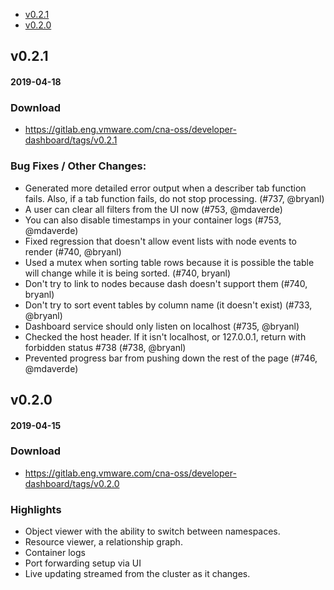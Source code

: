   - [v0.2.1](#v021)
  - [v0.2.0](#v020)

## v0.2.1
#### 2019-04-18

### Download
- https://gitlab.eng.vmware.com/cna-oss/developer-dashboard/tags/v0.2.1

### Bug Fixes / Other Changes:
  * Generated more detailed error output when a describer tab function fails. Also, if a tab function fails, do not stop processing. (#737, @bryanl)
  * A user can clear all filters from the UI now (#753, @mdaverde)
  * You can also disable timestamps in your container logs (#753, @mdaverde)
  * Fixed regression that doesn't allow event lists with node events to render (#740, @bryanl)
  * Used a mutex when sorting table rows because it is possible the table will change while it is being sorted. (#740, bryanl)
  * Don't try to link to nodes because dash doesn't support them (#740, bryanl)
  * Don't try to sort event tables by column name (it doesn't exist) (#733, @bryanl)
  * Dashboard service should only listen on localhost (#735, @bryanl)
  * Checked the host header. If it isn't localhost, or 127.0.0.1, return with forbidden status #738 (#738, @bryanl)
  * Prevented progress bar from pushing down the rest of the page (#746, @mdaverde)

## v0.2.0
#### 2019-04-15

### Download
- https://gitlab.eng.vmware.com/cna-oss/developer-dashboard/tags/v0.2.0

### Highlights
- Object viewer with the ability to switch between namespaces.
- Resource viewer, a relationship graph.
- Container logs
- Port forwarding setup via UI
- Live updating streamed from the cluster as it changes.
